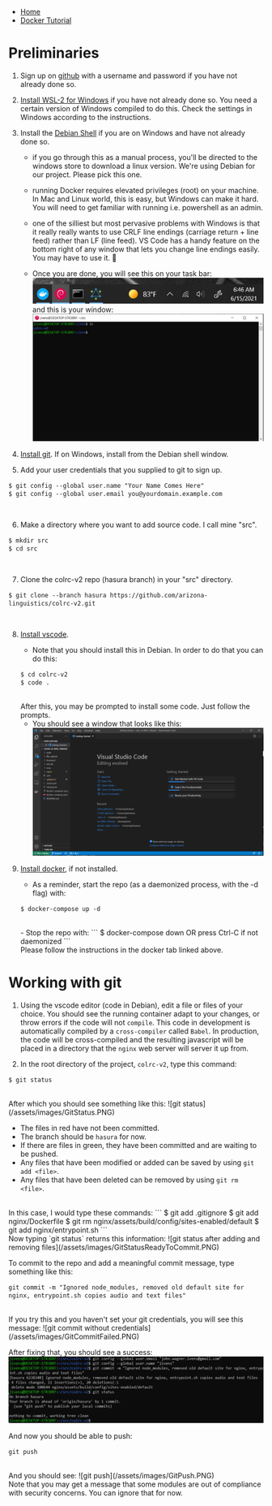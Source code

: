 - [Home](README.md)
- [Docker Tutorial](docker.md)

# Preliminaries

1. Sign up on [github](http://github.com) with a username and password if you have not already done so.<br/>

2. [Install WSL-2 for Windows](https://docs.microsoft.com/en-us/windows/wsl/install-win10) if you have not already done so. You need a certain version of Windows compiled to do this. Check the settings in Windows according to the instructions.<br/>

3. Install the [Debian Shell](https://docs.docker.com/docker-for-windows/wsl/#develop-with-docker-and-wsl-2) if you are on Windows and have not already done so.<br/>

    - if you go through this as a manual process, you'll be directed to the windows store to download a linux version.  We're using Debian for our project. Please pick this one.<br/>

    - running Docker requires elevated privileges (root) on your machine.  In Mac and Linux world, this is easy, but Windows can make it hard.  You will need to get familiar with running i.e. powershell as an admin.<br/>

    - one of the silliest but most pervasive problems with Windows is that it really really wants to use CRLF line endings (carriage return + line feed) rather than LF (line feed).  VS Code has a handy feature on the bottom right of any window that lets you change line endings easily.  You may have to use it.  :slightly_smiling_face:<br/>

    - Once you are done, you will see this on your task bar:
    ![Notice the Red Debian Icon on the Windows TaskBar](/assets/images/DebianToolBar.PNG)
    and this is your window:
    ![Looks just like a command window](/assets/images/DebianShell.PNG)<br/>

4. [Install git](https://git-scm.com/book/en/v2/Getting-Started-Installing-Git). If on Windows, install from the Debian shell window.<br/>

5. Add your user credentials that you supplied to git to sign up.
```
$ git config --global user.name "Your Name Comes Here"
$ git config --global user.email you@yourdomain.example.com
```
<br/>

6. Make a directory where you want to add source code. I call mine "src".
```
$ mkdir src
$ cd src
```
<br/>

7. Clone the colrc-v2 repo (hasura branch) in your "src" directory.
```
$ git clone --branch hasura https://github.com/arizona-linguistics/colrc-v2.git
```
<br/>

8. [Install vscode](https://code.visualstudio.com/download).<br/>

    - Note that you should install this in Debian. In order to do that you can do this:
    ```
    $ cd colrc-v2
    $ code .
    ```
    <br/>
    After this, you may be prompted to install some code. Just follow the prompts.<br/>

    - You should see a window that looks like this:
    ![Looks just like a command window](/assets/images/vscode-colrc-v2.png)<br/>

9. [Install docker](docker.md), if not installed.<br/>
    - As a reminder, start the repo (as a daemonized process, with the -d flag) with:
    ```
    $ docker-compose up -d
    ```
    <br/>
    - Stop the repo with:
    ```
    $ docker-compose down
    OR press Ctrl-C if not daemonized
    ```
    </br>
    Please follow the instructions in the docker tab linked above.</br>

# Working with git

1. Using the vscode editor (code in Debian), edit a file or files of your choice. You should see the running container adapt to your changes, or throw errors if the code will not `compile`. This code in development is automatically compiled by a `cross-compiler` called `Babel`. In production, the code will be cross-compiled and the resulting javascript will be placed in a directory that the `nginx` web server will server it up from.<br/>

2. In the root directory of the project, `colrc-v2`, type this command:
```
$ git status
```
<br/>
After which you should see something like this:
![git status](/assets/images/GitStatus.PNG)<br/>

- The files in red have not been committed.
- The branch should be `hasura` for now.
- If there are files in green, they have been committed and are waiting to be pushed.
- Any files that have been modified or added can be saved by using `git add <file>`.
- Any files that have been deleted can be removed by using `git rm <file>`.
</br>
In this case, I would type these commands:
```
$ git add .gitignore
$ git add nginx/Dockerfile
$ git rm nginx/assets/build/config/sites-enabled/default
$ git add nginx/entrypoint.sh
```
<br/>
Now typing `git status` returns this information:
![git status after adding and removing files](/assets/images/GitStatusReadyToCommit.PNG)<br/>

To commit to the repo and add a meaningful commit message, type something like this:
```
git commit -m "Ignored node_modules, removed old default site for nginx, entrypoint.sh copies audio and text files"
```
<br/>
If you try this and you haven't set your git credentials, you will see this message:
![git commit without credentials](/assets/images/GitCommitFailed.PNG)<br/>

After fixing that, you should see a success:
![git commit](/assets/images/GitCommitSuccess.PNG)<br/>

And now you should be able to push:
```
git push
```
<br/>
And you should see:
![git push](/assets/images/GitPush.PNG)<br/>
Note that you may get a message that some modules are out of compliance with security concerns. You can ignore that for now.


